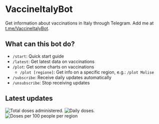 # VaccineItalyBot

Get information about vaccinations in Italy through Telegram. Add me at [t.me/VaccineItalyBot](https://t.me/VaccineItalyBot).

## What can this bot do?

* `/start`: Quick start guide
* `/latest`: Get latest data on vaccinations
* `/plot`: Get some charts on vaccinations
    - `/plot [regione]`: Get info on a specific region, e.g.: `/plot Molise`
* `/subscribe`: Receive daily updates automatically
* `/unsubscribe`: Stop receiving updates 

## Latest updates

![Total doses administered.](https://mttmantovani.s3.eu-central-1.amazonaws.com/charts/latest-total.png?)
![Daily doses.](https://mttmantovani.s3.eu-central-1.amazonaws.com/charts/latest-daily.png?)
![Doses per 100 people per region](https://mttmantovani.s3.eu-central-1.amazonaws.com/charts/latest-map.png?)


